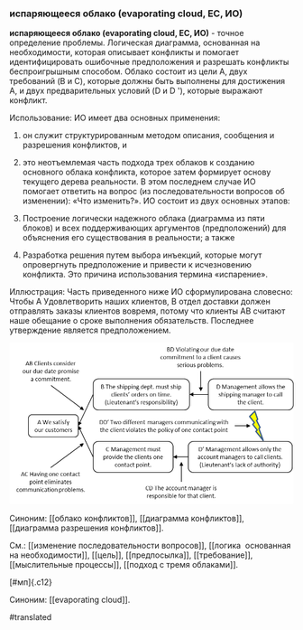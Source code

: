 ### испаряющееся облако (evaporating cloud, EC, ИО)

**испаряющееся облако (evaporating cloud, EC, ИО)** - точное определение проблемы. Логическая диаграмма, основанная на необходимости, которая описывает конфликты и помогает идентифицировать ошибочные предположения и разрешать конфликты беспроигрышным способом. Облако состоит из цели A, двух требований (B и C), которые должны быть выполнены для достижения A, и двух предварительных условий (D и D \'), которые выражают конфликт.

Использование: ИО имеет два основных применения:

1. он служит структурированным методом описания, сообщения и разрешения конфликтов, и

2. это неотъемлемая часть подхода трех облаков к созданию основного облака конфликта, которое затем формирует основу текущего дерева реальности. В этом последнем случае ИО помогает ответить на вопрос (из последовательности вопросов об изменении): «Что изменить?». ИО состоит из двух основных этапов:

1. Построение логически надежного облака (диаграмма из пяти блоков) и всех поддерживающих аргументов (предположений) для объяснения его существования в реальности; а также

2. Разработка решения путем выбора инъекций, которые могут опровергнуть предположение и привести к исчезновению конфликта. Это причина использования термина «испарение».

Иллюстрация: Часть приведенного ниже ИО сформулирована словесно: Чтобы A Удовлетворить наших клиентов, B отдел доставки должен отправлять заказы клиентов вовремя, потому что клиенты AB считают наше обещание о сроке выполнения обязательств. Последнее утверждение является предположением.

![](images/image72.png)

Синоним: [[облако конфликтов]], [[диаграмма конфликтов]], [[диаграмма разрешения конфликтов]].

См.: [[изменение последовательности вопросов]], [[логика  основанная на необходимости]], [[цель]], [[предпосылка]], [[требование]], [[мыслительные процессы]], [[подход с тремя облаками]].

[\#мп]{.c12}

Синоним: [[evaporating cloud]].

#translated
